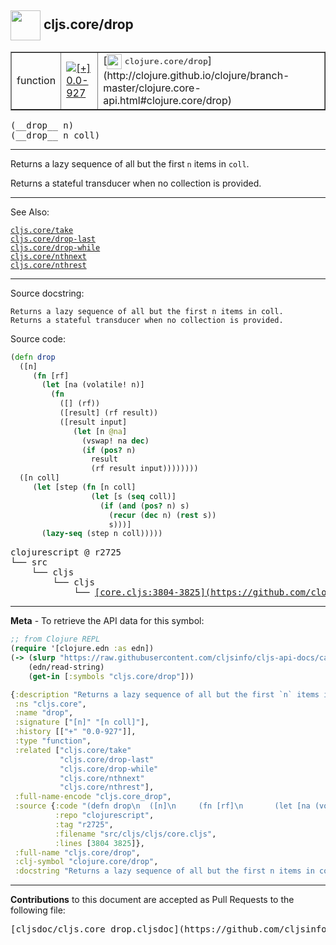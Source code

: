 ## <img width="48px" valign="middle" src="http://i.imgur.com/Hi20huC.png"> cljs.core/drop

 <table border="1">
<tr>

<td>function</td>
<td><a href="https://github.com/cljsinfo/cljs-api-docs/tree/0.0-927"><img valign="middle" alt="[+] 0.0-927" src="https://img.shields.io/badge/+-0.0--927-lightgrey.svg"></a> </td>
<td>
[<img height="24px" valign="middle" src="http://i.imgur.com/1GjPKvB.png"> <samp>clojure.core/drop</samp>](http://clojure.github.io/clojure/branch-master/clojure.core-api.html#clojure.core/drop)
</td>
</tr>
</table>

 <samp>
(__drop__ n)<br>
</samp>
 <samp>
(__drop__ n coll)<br>
</samp>

---

Returns a lazy sequence of all but the first `n` items in `coll`.

Returns a stateful transducer when no collection is provided.

---


See Also:

[`cljs.core/take`](cljs.core_take.md)<br>
[`cljs.core/drop-last`](cljs.core_drop-last.md)<br>
[`cljs.core/drop-while`](cljs.core_drop-while.md)<br>
[`cljs.core/nthnext`](cljs.core_nthnext.md)<br>
[`cljs.core/nthrest`](cljs.core_nthrest.md)<br>

---

Source docstring:

```
Returns a lazy sequence of all but the first n items in coll.
Returns a stateful transducer when no collection is provided.
```

Source code:

```clj
(defn drop
  ([n]
     (fn [rf]
       (let [na (volatile! n)]
         (fn
           ([] (rf))
           ([result] (rf result))
           ([result input]
              (let [n @na]
                (vswap! na dec)
                (if (pos? n)
                  result
                  (rf result input))))))))
  ([n coll]
     (let [step (fn [n coll]
                  (let [s (seq coll)]
                    (if (and (pos? n) s)
                      (recur (dec n) (rest s))
                      s)))]
       (lazy-seq (step n coll)))))
```

 <pre>
clojurescript @ r2725
└── src
    └── cljs
        └── cljs
            └── <ins>[core.cljs:3804-3825](https://github.com/clojure/clojurescript/blob/r2725/src/cljs/cljs/core.cljs#L3804-L3825)</ins>
</pre>


---

__Meta__ - To retrieve the API data for this symbol:

```clj
;; from Clojure REPL
(require '[clojure.edn :as edn])
(-> (slurp "https://raw.githubusercontent.com/cljsinfo/cljs-api-docs/catalog/cljs-api.edn")
    (edn/read-string)
    (get-in [:symbols "cljs.core/drop"]))
```

```clj
{:description "Returns a lazy sequence of all but the first `n` items in `coll`.\n\nReturns a stateful transducer when no collection is provided.",
 :ns "cljs.core",
 :name "drop",
 :signature ["[n]" "[n coll]"],
 :history [["+" "0.0-927"]],
 :type "function",
 :related ["cljs.core/take"
           "cljs.core/drop-last"
           "cljs.core/drop-while"
           "cljs.core/nthnext"
           "cljs.core/nthrest"],
 :full-name-encode "cljs.core_drop",
 :source {:code "(defn drop\n  ([n]\n     (fn [rf]\n       (let [na (volatile! n)]\n         (fn\n           ([] (rf))\n           ([result] (rf result))\n           ([result input]\n              (let [n @na]\n                (vswap! na dec)\n                (if (pos? n)\n                  result\n                  (rf result input))))))))\n  ([n coll]\n     (let [step (fn [n coll]\n                  (let [s (seq coll)]\n                    (if (and (pos? n) s)\n                      (recur (dec n) (rest s))\n                      s)))]\n       (lazy-seq (step n coll)))))",
          :repo "clojurescript",
          :tag "r2725",
          :filename "src/cljs/cljs/core.cljs",
          :lines [3804 3825]},
 :full-name "cljs.core/drop",
 :clj-symbol "clojure.core/drop",
 :docstring "Returns a lazy sequence of all but the first n items in coll.\nReturns a stateful transducer when no collection is provided."}

```

---

__Contributions__ to this document are accepted as Pull Requests to the following file:

 <pre>
[cljsdoc/cljs.core_drop.cljsdoc](https://github.com/cljsinfo/cljs-api-docs/blob/master/cljsdoc/cljs.core_drop.cljsdoc)
</pre>

